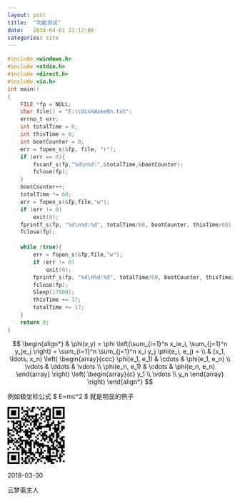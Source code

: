 ```yaml
---
layout: post
title:  "功能测试"
date:   2018-04-01 21:17:00
categories: site
---
```



``` c
#include <windows.h>
#include <stdio.h>
#include <direct.h>
#include <io.h>
int main()
{
	FILE *fp = NULL;
	char file[] = "E:\\diskWakeOn.txt";
	errno_t err;
	int totalTime = 0;
	int thisTime = 0;
	int bootCounter = 0;
	err = fopen_s(&fp, file, "r");
	if (err == 0){
		fscanf_s(fp,"%d\n%d:",&totalTime,&bootCounter);
		fclose(fp);
	}
	bootCounter++;
	totalTime *= 60;
	err = fopen_s(&fp,file,"w");
	if (err != 0)
		exit(0);
	fprintf_s(fp, "%d\n%d:%d", totalTime/60, bootCounter, thisTime/60);
	fclose(fp);

	while (true){
		err = fopen_s(&fp,file,"w");
		if (err != 0)
			exit(0);
		fprintf_s(fp, "%d\n%d:%d", totalTime/60, bootCounter, thisTime/60);
		fclose(fp);
		Sleep(17000);
		thisTime += 17;
		totalTime += 17;
	}
	return 0;
}
```

$$
\begin{align*}
  & \phi(x,y) = \phi \left(\sum_{i=1}^n x_ie_i, \sum_{j=1}^n y_je_j \right)
  = \sum_{i=1}^n \sum_{j=1}^n x_i y_j \phi(e_i, e_j) = \\
  & (x_1, \ldots, x_n) \left( \begin{array}{ccc}
      \phi(e_1, e_1) & \cdots & \phi(e_1, e_n) \\
      \vdots & \ddots & \vdots \\
      \phi(e_n, e_1) & \cdots & \phi(e_n, e_n)
    \end{array} \right)
  \left( \begin{array}{c}
      y_1 \\
      \vdots \\
      y_n
    \end{array} \right)
\end{align*}
$$

例如极坐标公式 $ E=mc^2 $ 就是明显的例子

![云梦斋主人的微博](/assets/weibo.png)

2018-03-30

云梦斋主人
